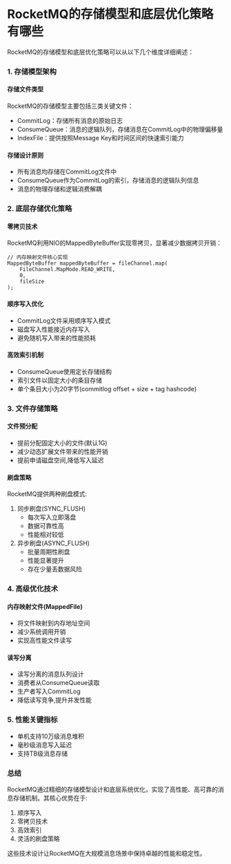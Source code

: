 # RocketMQ的存储模型和底层优化策略有哪些

RocketMQ的存储模型和底层优化策略可以从以下几个维度详细阐述：

### 1. 存储模型架构

#### 存储文件类型

RocketMQ的存储模型主要包括三类关键文件：

+ CommitLog：存储所有消息的原始日志
+ ConsumeQueue：消息的逻辑队列，存储消息在CommitLog中的物理偏移量
+ IndexFile：提供按照Message Key和时间区间的快速索引能力

#### 存储设计原则

+ 所有消息均存储在CommitLog文件中
+ ConsumeQueue作为CommitLog的索引，存储消息的逻辑队列信息
+ 消息的物理存储和逻辑消费解耦

### 2. 底层存储优化策略

#### 零拷贝技术

RocketMQ利用NIO的MappedByteBuffer实现零拷贝，显著减少数据拷贝开销：

```plain
// 内存映射文件核心实现  
MappedByteBuffer mappedByteBuffer = fileChannel.map(  
    FileChannel.MapMode.READ_WRITE,   
    0,   
    fileSize  
);
```

#### 顺序写入优化

+ CommitLog文件采用顺序写入模式
+ 磁盘写入性能接近内存写入
+ 避免随机写入带来的性能损耗

#### 高效索引机制

+ ConsumeQueue使用定长存储结构
+ 索引文件以固定大小的条目存储
+ 单个条目大小为20字节(commitlog offset + size + tag hashcode)

### 3. 文件存储策略

#### 文件预分配

+ 提前分配固定大小的文件(默认1G)
+ 减少动态扩展文件带来的性能开销
+ 提前申请磁盘空间,降低写入延迟

#### 刷盘策略

RocketMQ提供两种刷盘模式:

1. 同步刷盘(SYNC_FLUSH)
    + 每次写入立即落盘
    + 数据可靠性高
    + 性能相对较低
2. 异步刷盘(ASYNC_FLUSH)
    + 批量周期性刷盘
    + 性能显著提升
    + 存在少量丢数据风险

### 4. 高级优化技术

#### 内存映射文件(MappedFile)

+ 将文件映射到内存地址空间
+ 减少系统调用开销
+ 实现高性能文件读写

#### 读写分离

+ 读写分离的消息队列设计
+ 消费者从ConsumeQueue读取
+ 生产者写入CommitLog
+ 降低读写竞争,提升并发性能

### 5. 性能关键指标

+ 单机支持10万级消息堆积
+ 毫秒级消息写入延迟
+ 支持TB级消息存储

### 总结

RocketMQ通过精细的存储模型设计和底层系统优化，实现了高性能、高可靠的消息存储机制。其核心优势在于:

1. 顺序写入
2. 零拷贝技术
3. 高效索引
4. 灵活的刷盘策略

这些技术设计让RocketMQ在大规模消息场景中保持卓越的性能和稳定性。
